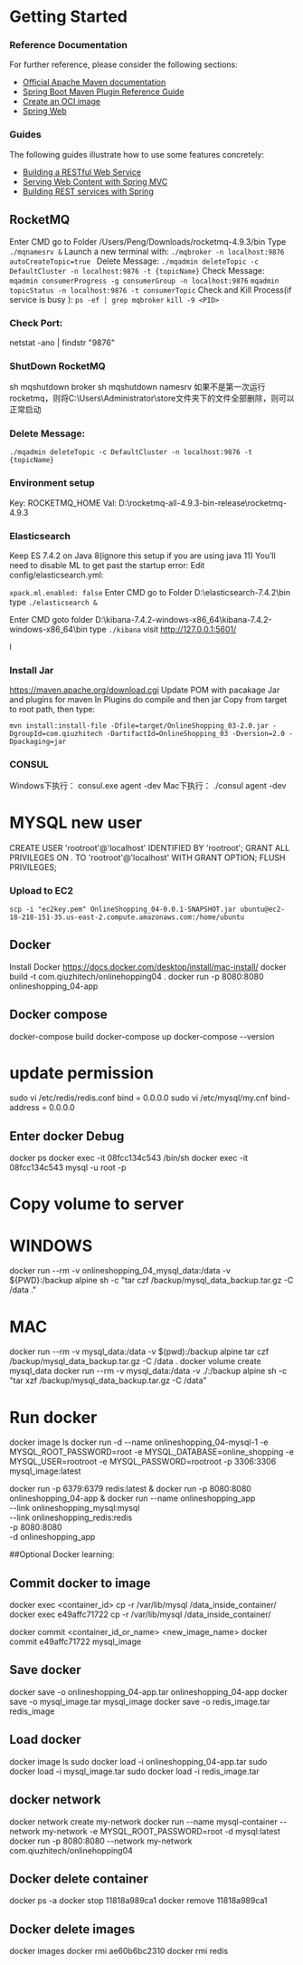 # Getting Started

### Reference Documentation
For further reference, please consider the following sections:

* [Official Apache Maven documentation](https://maven.apache.org/guides/index.html)
* [Spring Boot Maven Plugin Reference Guide](https://docs.spring.io/spring-boot/docs/3.1.2/maven-plugin/reference/html/)
* [Create an OCI image](https://docs.spring.io/spring-boot/docs/3.1.2/maven-plugin/reference/html/#build-image)
* [Spring Web](https://docs.spring.io/spring-boot/docs/3.1.2/reference/htmlsingle/index.html#web)

### Guides
The following guides illustrate how to use some features concretely:

* [Building a RESTful Web Service](https://spring.io/guides/gs/rest-service/)
* [Serving Web Content with Spring MVC](https://spring.io/guides/gs/serving-web-content/)
* [Building REST services with Spring](https://spring.io/guides/tutorials/rest/)


## RocketMQ
Enter CMD go to Folder /Users/Peng/Downloads/rocketmq-4.9.3/bin
Type
`./mqnamesrv &`
Launch a new terminal with:
`./mqbroker -n localhost:9876 autoCreateTopic=true `
Delete Message:
`./mqadmin deleteTopic -c DefaultCluster -n localhost:9876 -t {topicName}`
Check Message:
`mqadmin consumerProgress -g consumerGroup -n localhost:9876`
`mqadmin topicStatus -n localhost:9876 -t consumerTopic`
Check and Kill Process(if service is busy ):
`ps -ef | grep mqbroker`
`kill -9 <PID>`
### Check Port:
netstat -ano | findstr "9876"
### ShutDown RocketMQ
sh mqshutdown broker
sh mqshutdown namesrv
如果不是第一次运行rocketmq，则将C:\Users\Administrator\store文件夹下的文件全部删除，则可以正常启动
### Delete Message:
`./mqadmin deleteTopic -c DefaultCluster -n localhost:9876 -t {topicName}`
### Environment setup
Key: ROCKETMQ_HOME
Val: D:\rocketmq-all-4.9.3-bin-release\rocketmq-4.9.3
### Elasticsearch
Keep ES 7.4.2 on Java 8(ignore this setup if you are using java 11)
You’ll need to disable ML to get past the startup error:
Edit config/elasticsearch.yml:

`xpack.ml.enabled: false`
Enter CMD go to Folder D:\elasticsearch-7.4.2\bin
type
`./elasticsearch &`

Enter CMD goto folder D:\kibana-7.4.2-windows-x86_64\kibana-7.4.2-windows-x86_64\bin
type
`./kibana`
visit http://127.0.0.1:5601/

l
### Install Jar
https://maven.apache.org/download.cgi
Update POM with pacakage Jar and plugins for maven
In Plugins do compile and then jar
Copy from target to root path, then type:
```
mvn install:install-file -Dfile=target/OnlineShopping_03-2.0.jar -DgroupId=com.qiuzhitech -DartifactId=OnlineShopping_03 -Dversion=2.0 -Dpackaging=jar
```
### CONSUL
Windows下执行：
consul.exe agent -dev
Mac下执行：
./consul agent -dev


# MYSQL new user
CREATE USER 'rootroot'@'localhost' IDENTIFIED BY 'rootroot';
GRANT ALL PRIVILEGES ON *.* TO 'rootroot'@'localhost' WITH GRANT OPTION;
FLUSH PRIVILEGES;

### Upload to EC2
```
scp -i "ec2key.pem" OnlineShopping_04-0.0.1-SNAPSHOT.jar ubuntu@ec2-18-218-151-35.us-east-2.compute.amazonaws.com:/home/ubuntu
```

## Docker
Install Docker  https://docs.docker.com/desktop/install/mac-install/
docker build -t com.qiuzhitech/onlinehopping04 .
docker run -p 8080:8080 onlineshopping_04-app

## Docker compose
docker-compose build
docker-compose up
docker-compose --version

# update permission
sudo vi /etc/redis/redis.conf
bind = 0.0.0.0
sudo vi /etc/mysql/my.cnf
bind-address = 0.0.0.0
## Enter docker Debug
docker ps
docker exec -it 08fcc134c543 /bin/sh
docker exec -it 08fcc134c543 mysql -u root -p

# Copy volume to server
# WINDOWS
docker run --rm -v onlineshopping_04_mysql_data:/data -v ${PWD}:/backup alpine sh -c "tar czf /backup/mysql_data_backup.tar.gz -C /data ."
# MAC
docker run --rm -v mysql_data:/data -v $(pwd):/backup alpine tar czf /backup/mysql_data_backup.tar.gz -C /data .
docker volume create mysql_data
docker run --rm -v mysql_data:/data -v ./:/backup alpine sh -c "tar xzf /backup/mysql_data_backup.tar.gz -C /data"


# Run docker
docker image ls
docker run -d --name onlineshopping_04-mysql-1 -e MYSQL_ROOT_PASSWORD=root -e MYSQL_DATABASE=online_shopping -e MYSQL_USER=rootroot -e MYSQL_PASSWORD=rootroot -p 3306:3306 mysql_image:latest

docker run -p 6379:6379 redis:latest &
docker run -p 8080:8080 onlineshopping_04-app &
docker run --name onlineshopping_app \
--link onlineshopping_mysql:mysql \
--link onlineshopping_redis:redis \
-p 8080:8080 \
-d onlineshopping_app


##Optional Docker learning:
## Commit docker to image
docker exec <container_id> cp -r /var/lib/mysql /data_inside_container/
docker exec e49affc71722 cp -r /var/lib/mysql /data_inside_container/

docker commit <container_id_or_name> <new_image_name>
docker commit e49affc71722 mysql_image

## Save docker
docker save -o onlineshopping_04-app.tar onlineshopping_04-app
docker save -o mysql_image.tar mysql_image
docker save -o redis_image.tar redis_image

## Load docker
docker image ls
sudo docker load -i onlineshopping_04-app.tar
sudo docker load -i mysql_image.tar
sudo docker load -i redis_image.tar

## docker network
docker network create my-network
docker run --name mysql-container --network my-network -e MYSQL_ROOT_PASSWORD=root -d mysql:latest
docker run -p 8080:8080  --network my-network com.qiuzhitech/onlinehopping04

## Docker delete container
docker ps -a
docker stop 11818a989ca1
docker remove 11818a989ca1

## Docker delete images
docker images
docker rmi ae60b6bc2310
docker rmi redis
